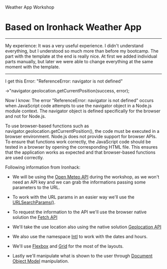 Weather App Workshop

# Based on Ironhack Weather App

---

My experience:
It was a very useful experience. I didn't understand everything, but I understood so much more than before my bootcamp.
The part with the template at the end is really nice.
At first we added individual parts manually, but later we were able to change everything at the same moment with the template.

---

I get this Error: "ReferenceError: navigator is not defined"

->"navigator.geolocation.getCurrentPosition(success, error);

Now I know:
The error "ReferenceError: navigator is not defined" occurs when JavaScript code attempts to use the navigator object in a Node.js module context. The navigator object is defined specifically for the browser and not for Node.js.

To use browser-based functions such as navigator.geolocation.getCurrentPosition(), the code must be executed in a browser environment. Node.js does not provide support for browser APIs.
To ensure that functions work correctly, the JavaScript code should be tested in a browser by opening the corresponding HTML file. This ensures that the application works as expected and that browser-based functions are used correctly.

Following information from Ironhack:

- We will be using the [Open Meteo API](https://open-meteo.com/) during the workshop, as we won't need an API key and we can grab the informations passing some parameters to the URL.

- To work with the URL params in an easier way we'll use the [URLSearchParams()](https://developer.mozilla.org/en-US/docs/Web/API/URLSearchParams).

- To request the information to the API we'll use the browser native solution the [Fetch API](https://developer.mozilla.org/en-US/docs/Web/API/Fetch_API)

- We'll take the use location also using the native solution [Geolocation API](https://developer.mozilla.org/en-US/docs/Web/API/Geolocation_API/Using_the_Geolocation_API)

- We also use the namespace [Intl](https://developer.mozilla.org/en-US/docs/Web/JavaScript/Reference/Global_Objects/Intl) to work with the dates and hours.

- We'll use [Flexbox](https://css-tricks.com/snippets/css/a-guide-to-flexbox/) and [Grid](https://css-tricks.com/snippets/css/complete-guide-grid/) for the most of the layouts.

- Lastly we'll manipulate what is shown to the user through [Document Object Model](https://developer.mozilla.org/en-US/docs/Web/API/Document/querySelector) manipulation.
